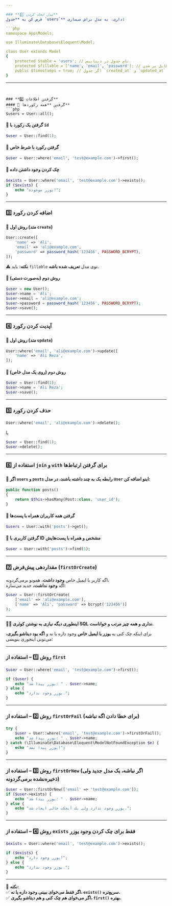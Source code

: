 ```yaml
---

### **1️⃣ مدل ایجاد کردن**
فرض کن یه **جدول `users`** داری. یه مدل براش می‌سازی:  

```php
namespace App\Models;

use Illuminate\Database\Eloquent\Model;

class User extends Model
{
    protected $table = 'users'; // نام جدول در دیتابیس
    protected $fillable = ['name', 'email', 'password']; // فیلدهای قابل پر شدن
    public $timestamps = true; // اگر جدول `created_at` و `updated_at` داره
}
```

---
```


### **2️⃣ گرفتن اطلاعات**
#### 📌 گرفتن **همه رکوردها**
```php
$users = User::all();
```

#### 📌 گرفتن یک رکورد با `id`
```php
$user = User::find(1);
```

#### 📌 گرفتن رکورد با **شرط خاص**
```php
$user = User::where('email', 'test@example.com')->first();
```

#### 📌 چک کردن **وجود داشتن داده**
```php
$exists = User::where('email', 'test@example.com')->exists(); 
if ($exists) {
    echo "یوزر موجوده!";
}
```

---

### **3️⃣ اضافه کردن رکورد**
#### 📌 روش اول (متد `create`)
```php
User::create([
    'name' => 'Ali',
    'email' => 'ali@example.com',
    'password' => password_hash('123456', PASSWORD_BCRYPT),
]);
```
⚠ **نکته:** باید `fillable` توی مدل **تعریف شده باشه.**

#### 📌 روش دوم (به‌صورت دستی)
```php
$user = new User();
$user->name = 'Ali';
$user->email = 'ali@example.com';
$user->password = password_hash('123456', PASSWORD_BCRYPT);
$user->save();
```

---

### **4️⃣ آپدیت کردن رکورد**
#### 📌 روش اول (متد `update`)
```php
User::where('email', 'ali@example.com')->update([
    'name' => 'Ali Reza',
]);
```

#### 📌 روش دوم (روی یک مدل خاص)
```php
$user = User::find(1);
$user->name = 'Ali Reza';
$user->save();
```

---

### **5️⃣ حذف کردن رکورد**
```php
User::where('email', 'ali@example.com')->delete();
```
یا  
```php
$user = User::find(1);
$user->delete();
```

---

### **6️⃣ استفاده از `join` و `with` برای گرفتن ارتباط‌ها**
#### 📌 اگر `users` و `posts` رابطه **یک به چند** داشته باشند، در مدل `User` اینو اضافه کن:
```php
public function posts()
{
    return $this->hasMany(Post::class, 'user_id');
}
```
#### 📌 گرفتن **همه کاربران همراه با پست‌ها**
```php
$users = User::with('posts')->get();
```
#### 📌 گرفتن کاربری با ID مشخص و همراه با پست‌هایش
```php
$user = User::with('posts')->find(1);
```

---

### **7️⃣ مقداردهی پیش‌فرض (`firstOrCreate`)**
اگه کاربر با ایمیل خاص **وجود داشت**، همونو برمی‌گردونه،  
اگه **وجود نداشت،** جدید می‌سازه:
```php
$user = User::firstOrCreate(
    ['email' => 'ali@example.com'],
    ['name' => 'Ali', 'password' => bcrypt('123456')]
);
```

---

**👨‍💻 اینطوری دیگه نیازی به نوشتن کوئری SQL نداری و همه چیز مرتب و خواناست.**  



برای اینکه چک کنی یه **یوزر با ایمیل خاص** وجود داره یا نه و **اگه بود دیتاشو بگیری،** می‌تونی اینجوری بنویسی:  

---

### **روش 1️⃣ – استفاده از `first`**
```php
$user = User::where('email', 'test@example.com')->first();

if ($user) {
    echo "یوزر پیدا شد: " . $user->name;
} else {
    echo "یوزر وجود ندارد.";
}
```

---

### **روش 2️⃣ – استفاده از `firstOrFail` (برای خطا دادن اگه نباشه)**
```php
try {
    $user = User::where('email', 'test@example.com')->firstOrFail();
    echo "یوزر پیدا شد: " . $user->name;
} catch (\Illuminate\Database\Eloquent\ModelNotFoundException $e) {
    echo "یوزر پیدا نشد!";
}
```

---

### **روش 3️⃣ – استفاده از `firstOrNew` (اگر نباشه، یک مدل جدید ولی ذخیره‌نشده برمی‌گردونه)**
```php
$user = User::firstOrNew(['email' => 'test@example.com']);
if ($user->exists) {
    echo "یوزر پیدا شد: " . $user->name;
} else {
    echo "یوزر وجود ندارد ولی یک آبجکت خالی ایجاد شد.";
}
```

---

### **روش 4️⃣ – استفاده از `exists` فقط برای چک کردن وجود یوزر**
```php
$exists = User::where('email', 'test@example.com')->exists();

if ($exists) {
    echo "یوزر وجود دارد!";
} else {
    echo "یوزر وجود ندارد.";
}
```

---

📌 **نکته:**  
✅ **اگر فقط می‌خوای ببینی وجود داره یا نه، `exists()` سریع‌تره.**  
✅ **اگر می‌خوای هم چک کنی و هم دیتاشو بگیری، `first()` بهتره.**  
